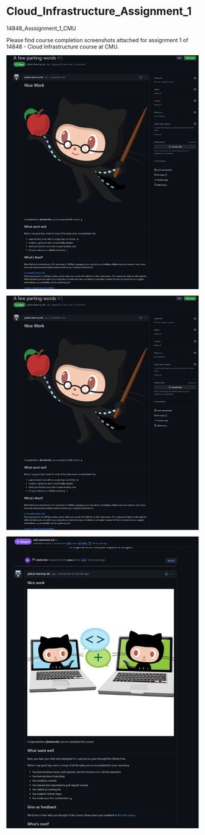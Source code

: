 # Cloud_Infrastructure_Assignment_1
14848_Asssignment_1_CMU

Please find course completion screenshots attached for assignment 1 of 14848 - Cloud Infrastructure course at CMU.

![plot](./Course2_congrats.png)

![Alt text](Course2_congrats.png?raw=true "Title")

![alt text](https://github.com/starlordvk/Cloud_Infrastructure_Assignment_1/blob/main/Course1_congrats.png?raw=true)
